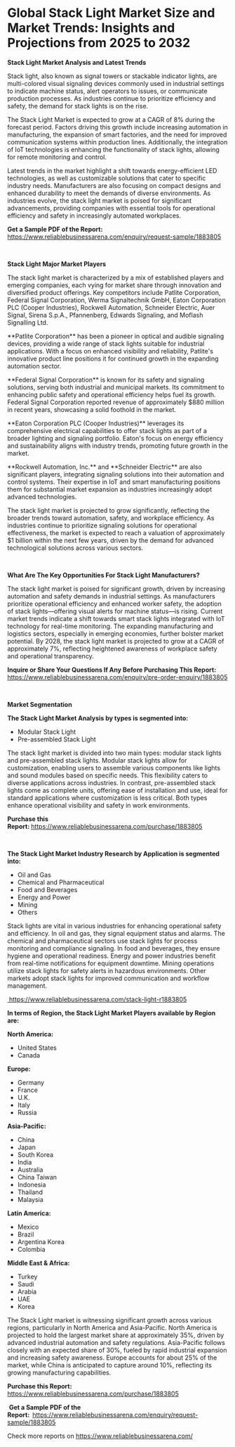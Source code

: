 <p><h1>Global Stack Light Market Size and Market Trends: Insights and Projections from 2025 to 2032</h1></p><p><strong>Stack Light Market Analysis and Latest Trends</strong></p>
<p><p>Stack light, also known as signal towers or stackable indicator lights, are multi-colored visual signaling devices commonly used in industrial settings to indicate machine status, alert operators to issues, or communicate production processes. As industries continue to prioritize efficiency and safety, the demand for stack lights is on the rise.</p><p>The Stack Light Market is expected to grow at a CAGR of 8% during the forecast period. Factors driving this growth include increasing automation in manufacturing, the expansion of smart factories, and the need for improved communication systems within production lines. Additionally, the integration of IoT technologies is enhancing the functionality of stack lights, allowing for remote monitoring and control.</p><p>Latest trends in the market highlight a shift towards energy-efficient LED technologies, as well as customizable solutions that cater to specific industry needs. Manufacturers are also focusing on compact designs and enhanced durability to meet the demands of diverse environments. As industries evolve, the stack light market is poised for significant advancements, providing companies with essential tools for operational efficiency and safety in increasingly automated workplaces.</p></p>
<p><strong>Get a Sample PDF of the Report:&nbsp;</strong> <a href="https://www.reliablebusinessarena.com/enquiry/request-sample/1883805?utm_campaign=2349&utm_medium=2&utm_source=Github&utm_content=ia&utm_term=12022025&utm_id=stack-light">https://www.reliablebusinessarena.com/enquiry/request-sample/1883805</a></p>
<p>&nbsp;</p>
<p><strong>Stack Light Major Market Players</strong></p>
<p><p>The stack light market is characterized by a mix of established players and emerging companies, each vying for market share through innovation and diversified product offerings. Key competitors include Patlite Corporation, Federal Signal Corporation, Werma Signaltechnik GmbH, Eaton Corporation PLC (Cooper Industries), Rockwell Automation, Schneider Electric, Auer Signal, Sirena S.p.A., Pfannenberg, Edwards Signaling, and Moflash Signalling Ltd.</p><p>**Patlite Corporation** has been a pioneer in optical and audible signaling devices, providing a wide range of stack lights suitable for industrial applications. With a focus on enhanced visibility and reliability, Patlite's innovative product line positions it for continued growth in the expanding automation sector.</p><p>**Federal Signal Corporation** is known for its safety and signaling solutions, serving both industrial and municipal markets. Its commitment to enhancing public safety and operational efficiency helps fuel its growth. Federal Signal Corporation reported revenue of approximately $880 million in recent years, showcasing a solid foothold in the market.</p><p>**Eaton Corporation PLC (Cooper Industries)** leverages its comprehensive electrical capabilities to offer stack lights as part of a broader lighting and signaling portfolio. Eaton's focus on energy efficiency and sustainability aligns with industry trends, promoting future growth in the market.</p><p>**Rockwell Automation, Inc.** and **Schneider Electric** are also significant players, integrating signaling solutions into their automation and control systems. Their expertise in IoT and smart manufacturing positions them for substantial market expansion as industries increasingly adopt advanced technologies.</p><p>The stack light market is projected to grow significantly, reflecting the broader trends toward automation, safety, and workplace efficiency. As industries continue to prioritize signaling solutions for operational effectiveness, the market is expected to reach a valuation of approximately $1 billion within the next few years, driven by the demand for advanced technological solutions across various sectors.</p></p>
<p>&nbsp;</p>
<p><strong>What Are The Key Opportunities For Stack Light Manufacturers?</strong></p>
<p><p>The stack light market is poised for significant growth, driven by increasing automation and safety demands in industrial settings. As manufacturers prioritize operational efficiency and enhanced worker safety, the adoption of stack lights—offering visual alerts for machine status—is rising. Current market trends indicate a shift towards smart stack lights integrated with IoT technology for real-time monitoring. The expanding manufacturing and logistics sectors, especially in emerging economies, further bolster market potential. By 2028, the stack light market is projected to grow at a CAGR of approximately 7%, reflecting heightened awareness of workplace safety and operational transparency.</p></p>
<p><strong>Inquire or Share Your Questions If Any Before Purchasing This Report:</strong> <a href="https://www.reliablebusinessarena.com/enquiry/pre-order-enquiry/1883805?utm_campaign=2349&utm_medium=2&utm_source=Github&utm_content=ia&utm_term=12022025&utm_id=stack-light">https://www.reliablebusinessarena.com/enquiry/pre-order-enquiry/1883805</a></p>
<p>&nbsp;</p>
<p><strong>Market Segmentation</strong></p>
<p><strong>The Stack Light Market Analysis by types is segmented into:</strong></p>
<p><ul><li>Modular Stack Light</li><li>Pre-assembled Stack Light</li></ul></p>
<p><p>The stack light market is divided into two main types: modular stack lights and pre-assembled stack lights. Modular stack lights allow for customization, enabling users to assemble various components like lights and sound modules based on specific needs. This flexibility caters to diverse applications across industries. In contrast, pre-assembled stack lights come as complete units, offering ease of installation and use, ideal for standard applications where customization is less critical. Both types enhance operational visibility and safety in work environments.</p></p>
<p><strong>Purchase this Report:&nbsp;</strong><a href="https://www.reliablebusinessarena.com/purchase/1883805?utm_campaign=2349&utm_medium=2&utm_source=Github&utm_content=ia&utm_term=12022025&utm_id=stack-light">https://www.reliablebusinessarena.com/purchase/1883805</a></p>
<p>&nbsp;</p>
<p><strong>The Stack Light Market Industry Research by Application is segmented into:</strong></p>
<p><ul><li>Oil and Gas</li><li>Chemical and Pharmaceutical</li><li>Food and Beverages</li><li>Energy and Power</li><li>Mining</li><li>Others</li></ul></p>
<p><p>Stack lights are vital in various industries for enhancing operational safety and efficiency. In oil and gas, they signal equipment status and alarms. The chemical and pharmaceutical sectors use stack lights for process monitoring and compliance signaling. In food and beverages, they ensure hygiene and operational readiness. Energy and power industries benefit from real-time notifications for equipment downtime. Mining operations utilize stack lights for safety alerts in hazardous environments. Other markets adopt stack lights for improved communication and workflow management.</p></p>
<p><a href="https://www.reliablebusinessarena.com/stack-light-r1883805?utm_campaign=2349&utm_medium=2&utm_source=Github&utm_content=ia&utm_term=12022025&utm_id=stack-light">&nbsp;https://www.reliablebusinessarena.com/stack-light-r1883805</a></p>
<p><strong>In terms of Region, the Stack Light Market Players available by Region are:</strong></p>
<p>
    <p> <strong> North America: </strong>
        <ul>
            <li>United States</li>
            <li>Canada</li>
        </ul>
        </p> 
    <p> <strong> Europe: </strong>
        <ul>
            <li>Germany</li>
            <li>France</li>
            <li>U.K.</li>
            <li>Italy</li>
            <li>Russia</li>
        </ul>
        </p> 
    <p> <strong> Asia-Pacific: </strong>
        <ul>
            <li>China</li>
            <li>Japan</li>
            <li>South Korea</li>
            <li>India</li>
            <li>Australia</li>
            <li>China Taiwan</li>
            <li>Indonesia</li>
            <li>Thailand</li>
            <li>Malaysia</li>
        </ul>
        </p> 
    <p> <strong> Latin America: </strong>
        <ul>
            <li>Mexico</li>
            <li>Brazil</li>
            <li>Argentina Korea</li>
            <li>Colombia</li>
        </ul>
        </p> 
    <p> <strong> Middle East & Africa: </strong>
        <ul>
            <li>Turkey</li>
            <li>Saudi</li>
            <li>Arabia</li>
            <li>UAE</li>
            <li>Korea</li>
        </ul>
    </p>
    </p>
<p><p>The Stack Light market is witnessing significant growth across various regions, particularly in North America and Asia-Pacific. North America is projected to hold the largest market share at approximately 35%, driven by advanced industrial automation and safety regulations. Asia-Pacific follows closely with an expected share of 30%, fueled by rapid industrial expansion and increasing safety awareness. Europe accounts for about 25% of the market, while China is anticipated to capture around 10%, reflecting its growing manufacturing capabilities.</p></p>
<p><strong>Purchase this Report: </strong><a href="https://www.reliablebusinessarena.com/purchase/1883805?utm_campaign=2349&utm_medium=2&utm_source=Github&utm_content=ia&utm_term=12022025&utm_id=stack-light">https://www.reliablebusinessarena.com/purchase/1883805</a></p>
<p>&nbsp;<strong>Get a Sample PDF of the Report:&nbsp;&nbsp;</strong><a href="https://www.reliablebusinessarena.com/enquiry/request-sample/1883805?utm_campaign=2349&utm_medium=2&utm_source=Github&utm_content=ia&utm_term=12022025&utm_id=stack-light">https://www.reliablebusinessarena.com/enquiry/request-sample/1883805</a></p>
<p><strong></strong></p>
<p>Check more reports on <a href="https://www.reliablebusinessarena.com/?utm_campaign=2349&utm_medium=2&utm_source=Github&utm_content=ia&utm_term=12022025&utm_id=stack-light">https://www.reliablebusinessarena.com/</a></p>